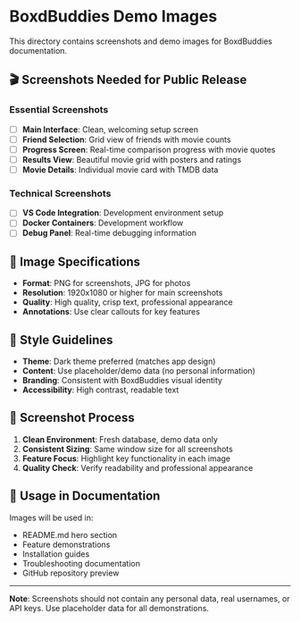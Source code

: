 # BoxdBuddies Demo Images

This directory contains screenshots and demo images for BoxdBuddies documentation.

## 🎬 Screenshots Needed for Public Release

### Essential Screenshots

- [ ] **Main Interface**: Clean, welcoming setup screen
- [ ] **Friend Selection**: Grid view of friends with movie counts
- [ ] **Progress Screen**: Real-time comparison progress with movie quotes
- [ ] **Results View**: Beautiful movie grid with posters and ratings
- [ ] **Movie Details**: Individual movie card with TMDB data

### Technical Screenshots

- [ ] **VS Code Integration**: Development environment setup
- [ ] **Docker Containers**: Development workflow
- [ ] **Debug Panel**: Real-time debugging information

## 📏 Image Specifications

- **Format**: PNG for screenshots, JPG for photos
- **Resolution**: 1920x1080 or higher for main screenshots
- **Quality**: High quality, crisp text, professional appearance
- **Annotations**: Use clear callouts for key features

## 🎨 Style Guidelines

- **Theme**: Dark theme preferred (matches app design)
- **Content**: Use placeholder/demo data (no personal information)
- **Branding**: Consistent with BoxdBuddies visual identity
- **Accessibility**: High contrast, readable text

## 🔧 Screenshot Process

1. **Clean Environment**: Fresh database, demo data only
2. **Consistent Sizing**: Same window size for all screenshots
3. **Feature Focus**: Highlight key functionality in each image
4. **Quality Check**: Verify readability and professional appearance

## 📱 Usage in Documentation

Images will be used in:

- README.md hero section
- Feature demonstrations
- Installation guides
- Troubleshooting documentation
- GitHub repository preview

---

**Note**: Screenshots should not contain any personal data, real usernames, or API keys. Use placeholder data for all demonstrations.
